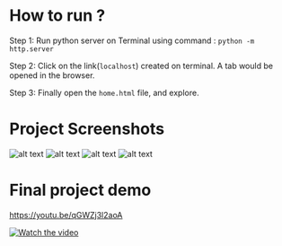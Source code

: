 # **How to run ?**
Step 1: Run python server on Terminal using command : `python -m http.server`

Step 2: Click on the link(`localhost`) created on terminal. A tab would be opened in the browser.

Step 3: Finally open the `home.html` file, and explore.


# Project Screenshots
![alt text](https://github.com/bachinaram/SSD8/blob/main/assets/images/SS1.png)
![alt text](https://github.com/bachinaram/SSD8/blob/main/assets/images/SS2.png)
![alt text](https://github.com/bachinaram/SSD8/blob/main/assets/images/SS3.png)
![alt text](https://github.com/bachinaram/SSD8/blob/main/assets/images/SS4.png)


# Final project demo
https://youtu.be/qGWZj3l2aoA

[![Watch the video](https://github.com/bachinaram/SSD8/blob/main/assets/images/SS2.png)](https://youtu.be/qGWZj3l2aoA)

